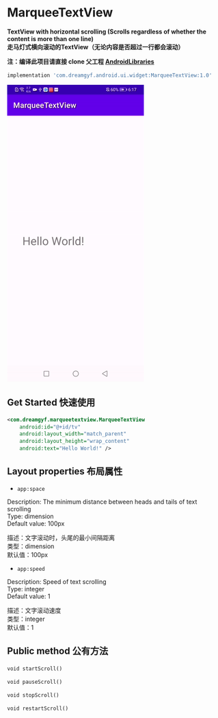 # MarqueeTextView

**TextView with horizontal scrolling (Scrolls regardless of whether the content is more than one line)**\
**走马灯式横向滚动的TextView（无论内容是否超过一行都会滚动）**

**注：编译此项目请直接 clone 父工程 [AndroidLibraries](https://github.com/dreamgyf/AndroidLibraries)**

```groovy
implementation 'com.dreamgyf.android.ui.widget:MarqueeTextView:1.0'
```

![Demo](./MarqueeTextView.gif)

## Get Started 快速使用

```XML
<com.dreamgyf.marqueetextview.MarqueeTextView
    android:id="@+id/tv"
    android:layout_width="match_parent"
    android:layout_height="wrap_content"
    android:text="Hello World!" />
```

## Layout properties 布局属性

- `app:space`

Description: The minimum distance between heads and tails of text scrolling\
Type: dimension\
Default value: 100px

描述：文字滚动时，头尾的最小间隔距离\
类型：dimension\
默认值：100px

- `app:speed`

Description: Speed of text scrolling\
Type: integer\
Default value: 1

描述：文字滚动速度\
类型：integer\
默认值：1

## Public method 公有方法

`void startScroll()`

`void pauseScroll()`

`void stopScroll()`

`void restartScroll()`
